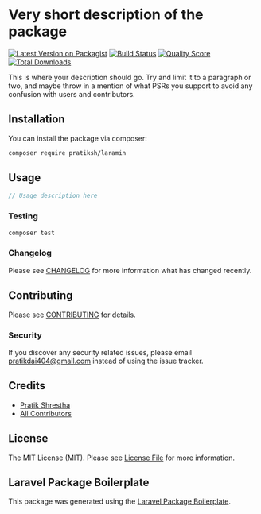 # Very short description of the package

[![Latest Version on Packagist](https://img.shields.io/packagist/v/pratiksh/laramin.svg?style=flat-square)](https://packagist.org/packages/pratiksh/laramin)
[![Build Status](https://img.shields.io/travis/pratiksh/laramin/master.svg?style=flat-square)](https://travis-ci.org/pratiksh/laramin)
[![Quality Score](https://img.shields.io/scrutinizer/g/pratiksh/laramin.svg?style=flat-square)](https://scrutinizer-ci.com/g/pratiksh/laramin)
[![Total Downloads](https://img.shields.io/packagist/dt/pratiksh/laramin.svg?style=flat-square)](https://packagist.org/packages/pratiksh/laramin)

This is where your description should go. Try and limit it to a paragraph or two, and maybe throw in a mention of what PSRs you support to avoid any confusion with users and contributors.

## Installation

You can install the package via composer:

```bash
composer require pratiksh/laramin
```

## Usage

``` php
// Usage description here
```

### Testing

``` bash
composer test
```

### Changelog

Please see [CHANGELOG](CHANGELOG.md) for more information what has changed recently.

## Contributing

Please see [CONTRIBUTING](CONTRIBUTING.md) for details.

### Security

If you discover any security related issues, please email pratikdai404@gmail.com instead of using the issue tracker.

## Credits

- [Pratik Shrestha](https://github.com/pratiksh)
- [All Contributors](../../contributors)

## License

The MIT License (MIT). Please see [License File](LICENSE.md) for more information.

## Laravel Package Boilerplate

This package was generated using the [Laravel Package Boilerplate](https://laravelpackageboilerplate.com).